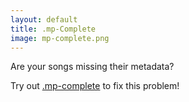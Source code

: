 ```yaml
---
layout: default
title: .mp-Complete
image: mp-complete.png
---
```

Are your songs missing their metadata? 

Try out [.mp-complete](http://mp-complete.zmbush.com/) to fix this problem!

